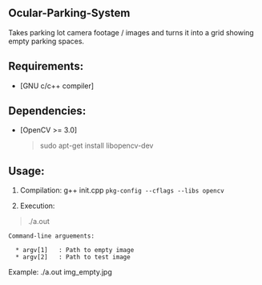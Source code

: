 ## Ocular-Parking-System

Takes parking lot camera footage / images and turns it into a grid showing empty parking spaces.

## Requirements:

* [GNU c/c++ compiler]


## Dependencies:         
                  
* [OpenCV >= 3.0]    
  > sudo apt-get install libopencv-dev


## Usage:

1.  Compilation:
   g++ init.cpp `pkg-config --cflags --libs opencv`   

2.  Execution:
  > ./a.out

    Command-line arguements:
    
      * argv[1]   : Path to empty image         
      * argv[2]   : Path to test image


  Example: ./a.out img_empty.jpg
